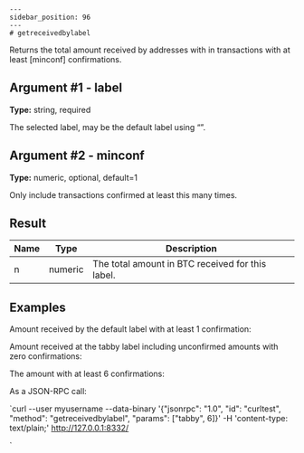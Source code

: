 
    ---
    sidebar_position: 96
    ---
    # getreceivedbylabel

Returns the total amount received by addresses with <label> in transactions with at least \[minconf\] confirmations.

## Argument #1 - label

**Type:** string, required

The selected label, may be the default label using “”.

## Argument #2 - minconf

**Type:** numeric, optional, default=1

Only include transactions confirmed at least this many times.

## Result

| Name | Type    | Description                                      |
| ---- | ------- | ------------------------------------------------ |
| n    | numeric | The total amount in BTC received for this label. |

## Examples

Amount received by the default label with at least 1 confirmation:

Amount received at the tabby label including unconfirmed amounts with zero confirmations:

The amount with at least 6 confirmations:

As a JSON-RPC call:

`curl --user myusername --data-binary '{"jsonrpc": "1.0", "id": "curltest", "method": "getreceivedbylabel", "params": ["tabby", 6]}' -H 'content-type: text/plain;' http://127.0.0.1:8332/

`